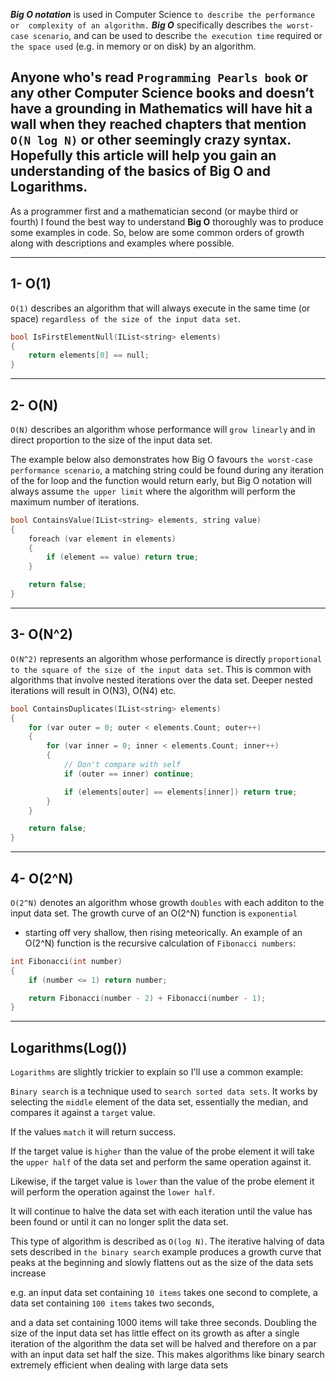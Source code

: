 ***Big O notation*** is used in Computer Science ```to describe the performance or 
complexity of an algorithm.``` ***Big O*** specifically describes ```the worst-case scenario```,
and can be used to describe ```the execution time``` required or ```the space used``` 
(e.g. in memory or on disk) by an algorithm.

Anyone who's read ```Programming Pearls book``` or any other Computer Science books 
and doesn’t have a grounding in Mathematics will have hit a wall when
they reached chapters that mention ``O(N log N)`` or other seemingly crazy syntax.
Hopefully this article will help you gain an understanding of the basics of **Big O**
and Logarithms.
------------
As a programmer first and a mathematician second (or maybe third or fourth)
I found the best way to understand **Big O** thoroughly was to produce some examples in code.
So, below are some common orders of growth along with descriptions 
and examples where possible.


-----------------------------------------------------------------------------
1- O(1)
-------
```O(1)``` describes an algorithm that will always execute in the same time 
(or space) ```regardless of the size of the input data set```.

```cpp
bool IsFirstElementNull(IList<string> elements)
{
    return elements[0] == null;
}
```
-----------------------------------------------------------------------------
2- O(N)
-------
```O(N)``` describes an algorithm whose performance will ```grow linearly``` 
and in direct proportion to the size of the input data set.

The example below also demonstrates how Big O favours ```the worst-case performance scenario```,
a matching string could be found during any iteration of the for loop and
the function would return early, but Big O notation will always assume
```the upper limit``` where the algorithm will perform the maximum number of iterations.

```cpp
bool ContainsValue(IList<string> elements, string value)
{
    foreach (var element in elements)
    {
        if (element == value) return true;
    }

    return false;
}
```
-----------------------------------------------------------------------------
3- O(N^2)
--------
```O(N^2)``` represents an algorithm whose performance is directly ```proportional
to the square of the size of the input data set```.
This is common with algorithms that involve nested iterations over the data set.
Deeper nested iterations will result in O(N3), O(N4) etc.

```cpp
bool ContainsDuplicates(IList<string> elements)
{
    for (var outer = 0; outer < elements.Count; outer++)
    {
        for (var inner = 0; inner < elements.Count; inner++)
        {
            // Don't compare with self
            if (outer == inner) continue;

            if (elements[outer] == elements[inner]) return true;
        }
    }

    return false;
}
```
-----------------------------------------------------------------------------
4- O(2^N)
--------

```O(2^N)``` denotes an algorithm whose growth ```doubles``` with each additon
to the input data set. The growth curve of an O(2^N) function is ```exponential```
- starting off very shallow, then rising meteorically.
An example of an O(2^N) function is the recursive calculation of ```Fibonacci numbers```:

```cpp
int Fibonacci(int number)
{
    if (number <= 1) return number;

    return Fibonacci(number - 2) + Fibonacci(number - 1);
}
```
-----------------------------------------------------------------------------
Logarithms(Log())
-----------------

```Logarithms``` are slightly trickier to explain so I'll use a common example:

```Binary search``` is a technique used to ```search sorted data sets```.
It works by selecting the ``middle`` element of the data set,
essentially the median, and compares it against a ``target`` value.

If the values ``match`` it will return success.

If the target value is ``higher`` than the value of the probe element it will take the ``upper half`` of the data
set and perform the same operation against it.

Likewise, if the target value is ``lower`` than the value of the probe element
it will perform the operation against the ``lower half``.

It will continue to halve the data set with each iteration until the value has been found
or until it can no longer split the data set.

This type of algorithm is described as ```O(log N)```.
The iterative halving of data sets described in ```the binary search```
example produces a growth curve that peaks at the beginning and
slowly flattens out as the size of the data sets increase 

e.g. an input data set containing ``10 items`` takes one second to complete,
a data set containing ``100 items`` takes two seconds,

and a data set containing 1000 items will take three seconds.
Doubling the size of the input data set has little effect on its growth as after a single iteration
of the algorithm the data set will be halved and therefore on a par with an input data set half the size.
This makes algorithms like binary search extremely efficient when dealing with large data sets  

